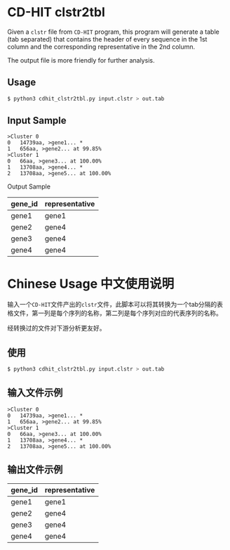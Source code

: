 # CD-HIT clstr2tbl
Given a `clstr` file from `CD-HIT` program, this program will generate a table (tab separated) that contains the header of every sequence in the 1st column and the corresponding representative in the 2nd column.

The output file is more friendly for further analysis.

## Usage
```bash
$ python3 cdhit_clstr2tbl.py input.clstr > out.tab
```
## Input Sample

```
>Cluster 0
0   14739aa, >gene1... *
1   656aa, >gene2... at 99.85%
>Cluster 1
0   66aa, >gene3... at 100.00%
1   13708aa, >gene4... *
2   13708aa, >gene5... at 100.00%
```

Output Sample

| gene_id | representative |
| ------- | -------------- |
| gene1   | gene1          |
| gene2   | gene4          |
| gene3   | gene4          |
| gene4   | gene4          |

# Chinese Usage 中文使用说明
输入一个`CD-HIT`文件产出的`clstr`文件，此脚本可以将其转换为一个tab分隔的表格文件，第一列是每个序列的名称，第二列是每个序列对应的代表序列的名称。

经转换过的文件对下游分析更友好。

## 使用
```bash
$ python3 cdhit_clstr2tbl.py input.clstr > out.tab
```
## 输入文件示例

```
>Cluster 0
0   14739aa, >gene1... *
1   656aa, >gene2... at 99.85%
>Cluster 1
0   66aa, >gene3... at 100.00%
1   13708aa, >gene4... *
2   13708aa, >gene5... at 100.00%
```

## 输出文件示例

| gene_id | representative |
| ------- | -------------- |
| gene1   | gene1          |
| gene2   | gene4          |
| gene3   | gene4          |
| gene4   | gene4          |

